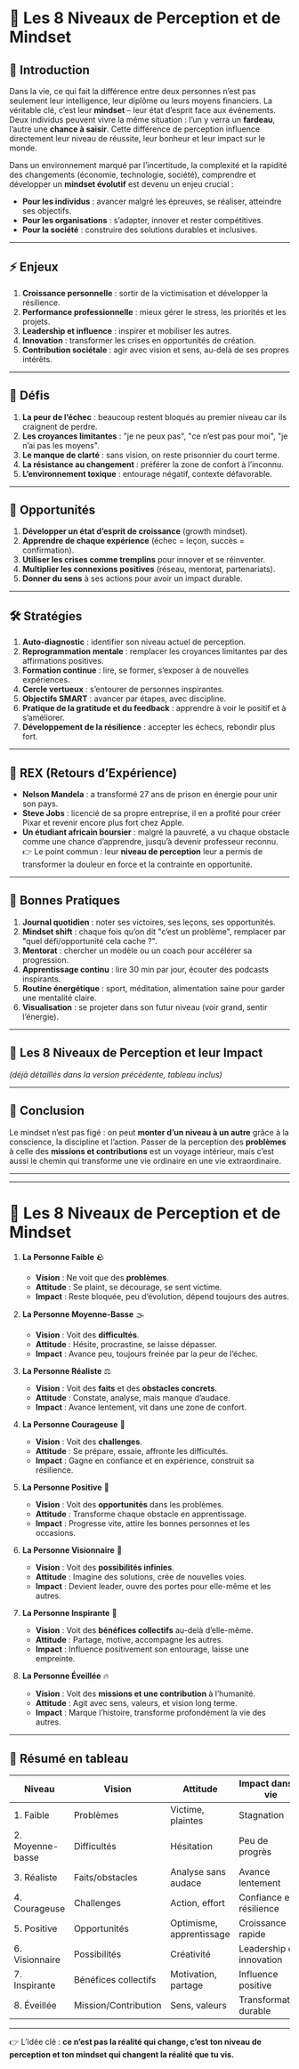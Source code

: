 # 🌟 Les 8 Niveaux de Perception et de Mindset

## 🔑 Introduction

Dans la vie, ce qui fait la différence entre deux personnes n’est pas seulement leur intelligence, leur diplôme ou leurs moyens financiers. La véritable clé, c’est leur **mindset** – leur état d’esprit face aux événements.
Deux individus peuvent vivre la même situation : l’un y verra un **fardeau**, l’autre une **chance à saisir**. Cette différence de perception influence directement leur niveau de réussite, leur bonheur et leur impact sur le monde.

Dans un environnement marqué par l’incertitude, la complexité et la rapidité des changements (économie, technologie, société), comprendre et développer un **mindset évolutif** est devenu un enjeu crucial :

* **Pour les individus** : avancer malgré les épreuves, se réaliser, atteindre ses objectifs.
* **Pour les organisations** : s’adapter, innover et rester compétitives.
* **Pour la société** : construire des solutions durables et inclusives.

---

## ⚡ Enjeux

1. **Croissance personnelle** : sortir de la victimisation et développer la résilience.
2. **Performance professionnelle** : mieux gérer le stress, les priorités et les projets.
3. **Leadership et influence** : inspirer et mobiliser les autres.
4. **Innovation** : transformer les crises en opportunités de création.
5. **Contribution sociétale** : agir avec vision et sens, au-delà de ses propres intérêts.

---

## 🧩 Défis

1. **La peur de l’échec** : beaucoup restent bloqués au premier niveau car ils craignent de perdre.
2. **Les croyances limitantes** : "je ne peux pas", "ce n’est pas pour moi", "je n’ai pas les moyens".
3. **Le manque de clarté** : sans vision, on reste prisonnier du court terme.
4. **La résistance au changement** : préférer la zone de confort à l’inconnu.
5. **L’environnement toxique** : entourage négatif, contexte défavorable.

---

## 🌱 Opportunités

1. **Développer un état d’esprit de croissance** (growth mindset).
2. **Apprendre de chaque expérience** (échec = leçon, succès = confirmation).
3. **Utiliser les crises comme tremplins** pour innover et se réinventer.
4. **Multiplier les connexions positives** (réseau, mentorat, partenariats).
5. **Donner du sens** à ses actions pour avoir un impact durable.

---

## 🛠️ Stratégies

1. **Auto-diagnostic** : identifier son niveau actuel de perception.
2. **Reprogrammation mentale** : remplacer les croyances limitantes par des affirmations positives.
3. **Formation continue** : lire, se former, s’exposer à de nouvelles expériences.
4. **Cercle vertueux** : s’entourer de personnes inspirantes.
5. **Objectifs SMART** : avancer par étapes, avec discipline.
6. **Pratique de la gratitude et du feedback** : apprendre à voir le positif et à s’améliorer.
7. **Développement de la résilience** : accepter les échecs, rebondir plus fort.

---

## 📌 REX (Retours d’Expérience)

* **Nelson Mandela** : a transformé 27 ans de prison en énergie pour unir son pays.
* **Steve Jobs** : licencié de sa propre entreprise, il en a profité pour créer Pixar et revenir encore plus fort chez Apple.
* **Un étudiant africain boursier** : malgré la pauvreté, a vu chaque obstacle comme une chance d’apprendre, jusqu’à devenir professeur reconnu.
  👉 Le point commun : leur **niveau de perception** leur a permis de transformer la douleur en force et la contrainte en opportunité.

---

## 🌟 Bonnes Pratiques

1. **Journal quotidien** : noter ses victoires, ses leçons, ses opportunités.
2. **Mindset shift** : chaque fois qu’on dit "c’est un problème", remplacer par "quel défi/opportunité cela cache ?".
3. **Mentorat** : chercher un modèle ou un coach pour accélérer sa progression.
4. **Apprentissage continu** : lire 30 min par jour, écouter des podcasts inspirants.
5. **Routine énergétique** : sport, méditation, alimentation saine pour garder une mentalité claire.
6. **Visualisation** : se projeter dans son futur niveau (voir grand, sentir l’énergie).

---

## 🚀 Les 8 Niveaux de Perception et leur Impact

*(déjà détaillés dans la version précédente, tableau inclus)*

---

## 🎯 Conclusion

Le mindset n’est pas figé : on peut **monter d’un niveau à un autre** grâce à la conscience, la discipline et l’action.
Passer de la perception des **problèmes** à celle des **missions et contributions** est un voyage intérieur, mais c’est aussi le chemin qui transforme une vie ordinaire en une vie extraordinaire.

---

---

# 🌟 Les 8 Niveaux de Perception et de Mindset

1. **La Personne Faible** 🪨

   * **Vision** : Ne voit que des **problèmes**.
   * **Attitude** : Se plaint, se décourage, se sent victime.
   * **Impact** : Reste bloquée, peu d’évolution, dépend toujours des autres.

2. **La Personne Moyenne-Basse** 🌫️

   * **Vision** : Voit des **difficultés**.
   * **Attitude** : Hésite, procrastine, se laisse dépasser.
   * **Impact** : Avance peu, toujours freinée par la peur de l’échec.

3. **La Personne Réaliste** ⚖️

   * **Vision** : Voit des **faits** et des **obstacles concrets**.
   * **Attitude** : Constate, analyse, mais manque d’audace.
   * **Impact** : Avance lentement, vit dans une zone de confort.

4. **La Personne Courageuse** 💪

   * **Vision** : Voit des **challenges**.
   * **Attitude** : Se prépare, essaie, affronte les difficultés.
   * **Impact** : Gagne en confiance et en expérience, construit sa résilience.

5. **La Personne Positive** 🌱

   * **Vision** : Voit des **opportunités** dans les problèmes.
   * **Attitude** : Transforme chaque obstacle en apprentissage.
   * **Impact** : Progresse vite, attire les bonnes personnes et les occasions.

6. **La Personne Visionnaire** 🚀

   * **Vision** : Voit des **possibilités infinies**.
   * **Attitude** : Imagine des solutions, crée de nouvelles voies.
   * **Impact** : Devient leader, ouvre des portes pour elle-même et les autres.

7. **La Personne Inspirante** 🌟

   * **Vision** : Voit des **bénéfices collectifs** au-delà d’elle-même.
   * **Attitude** : Partage, motive, accompagne les autres.
   * **Impact** : Influence positivement son entourage, laisse une empreinte.

8. **La Personne Éveillée** 🔥

   * **Vision** : Voit des **missions et une contribution** à l’humanité.
   * **Attitude** : Agit avec sens, valeurs, et vision long terme.
   * **Impact** : Marque l’histoire, transforme profondément la vie des autres.

---

## 🧭 Résumé en tableau

| Niveau           | Vision               | Attitude                 | Impact dans la vie       |
| ---------------- | -------------------- | ------------------------ | ------------------------ |
| 1. Faible        | Problèmes            | Victime, plaintes        | Stagnation               |
| 2. Moyenne-basse | Difficultés          | Hésitation               | Peu de progrès           |
| 3. Réaliste      | Faits/obstacles      | Analyse sans audace      | Avance lentement         |
| 4. Courageuse    | Challenges           | Action, effort           | Confiance et résilience  |
| 5. Positive      | Opportunités         | Optimisme, apprentissage | Croissance rapide        |
| 6. Visionnaire   | Possibilités         | Créativité               | Leadership et innovation |
| 7. Inspirante    | Bénéfices collectifs | Motivation, partage      | Influence positive       |
| 8. Éveillée      | Mission/Contribution | Sens, valeurs            | Transformation durable   |

---

👉 L’idée clé : **ce n’est pas la réalité qui change, c’est ton niveau de perception et ton mindset qui changent la réalité que tu vis.**



